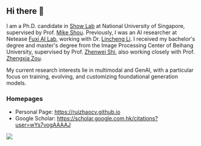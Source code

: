 ## Hi there 👋

I am a Ph.D. candidate in [Show Lab](https://sites.google.com/view/showlab) at National University of Singapore, supervised by Prof. [Mike Shou](https://sites.google.com/view/showlab).
Previously, I was an AI researcher at Netease [Fuxi AI Lab](https://fuxi.163.com/fuxi-introduction), working with Dr. [Lincheng Li](https://scholar.google.com.hk/citations?user=NYLsVscAAAAJ&hl=zh-CN). 
I received my bachelor's degree and master's degree from the Image Processing Center of Beihang University, supervised by Prof. [Zhenwei Shi](https://levir.buaa.edu.cn/), also working closely with Prof. [Zhengxia Zou](https://zhengxiazou.github.io/).

My current research interests lie in multimodal and GenAI, with a particular focus on training, evolving, and customizing foundational generation models.

### Homepages
- Personal Page: https://ruizhaocv.github.io
- Google Scholar: https://scholar.google.com.hk/citations?user=wYs7vogAAAAJ

<img align="left" src="https://github-readme-stats-one-bice.vercel.app/api?username=ruizhaocv&show_icons=true&include_all_commits=true&count_private=true&role=OWNER,ORGANIZATION_MEMBER,COLLABORATOR&theme=default">